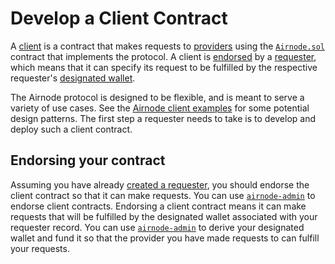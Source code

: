 # Develop a Client Contract

A [client](/request-response-protocol/client.md) is a contract that makes requests to [providers](/request-response-protocol/provider.md) using the [`Airnode.sol`](/request-response-protocol/general-structure.md#airnodesol) contract that implements the protocol. A client is [endorsed](/request-response-protocol/endorsement.md) by a [requester](/request-response-protocol/requester.md), which means that it can specify its request to be fulfilled by the respective requester's [designated wallet](/request-response-protocol/designated-wallet.md).

The Airnode protocol is designed to be flexible, and is meant to serve a variety of use cases. See the [Airnode client examples](https://github.com/api3dao/airnode-client-examples) for some potential design patterns. The first step a requester needs to take is to develop and deploy such a client contract.

## Endorsing your contract

Assuming you have already [created a requester](/requester-guides/creating-a-requester.md), you should endorse the client contract so that it can make requests. You can use [`airnode-admin`](https://github.com/api3dao/airnode-admin#endorse-client) to endorse client contracts. Endorsing a client contract means it can make requests that will be fulfilled by the designated wallet associated with your requester record. You can use [`airnode-admin`](https://github.com/api3dao/airnode-admin#derive-designated-wallet) to derive your designated wallet and fund it so that the provider you have made requests to can fulfill your requests.

